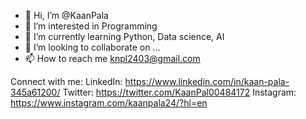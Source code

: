 - 👋 Hi, I’m @KaanPala
- 👀 I’m interested in Programming
- 🌱 I’m currently learning Python, Data science, AI
- 💞️ I’m looking to collaborate on ...
- 📫 How to reach me knpl2403@gmail.com

Connect with me:
LinkedIn: https://www.linkedin.com/in/kaan-pala-345a61200/
Twitter: https://twitter.com/KaanPal00484172
Instagram: https://www.instagram.com/kaanpala24/?hl=en

<!---
KaanPala/KaanPala is a ✨ special ✨ repository because its `README.md` (this file) appears on your GitHub profile.
You can click the Preview link to take a look at your changes.
--->
